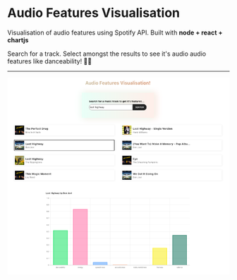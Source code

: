 # Audio Features Visualisation

Visualisation of audio features using Spotify API. 
Built with **node + react + chartjs**

Search for a track. Select amongst the results to see it's audio audio features like danceability! 💃🕺

-----


![](screenshot.png)

